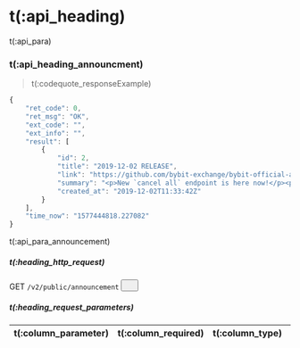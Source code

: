 # t(:api_heading)
t(:api_para)

### t(:api_heading_announcment)
> t(:codequote_responseExample)

```javascript
{
    "ret_code": 0,
    "ret_msg": "OK",
    "ext_code": "",
    "ext_info": "",
    "result": [
        {
            "id": 2,
            "title": "2019-12-02 RELEASE",
            "link": "https://github.com/bybit-exchange/bybit-official-api-docs/blob/master/en/CHANGELOG.md",
            "summary": "<p>New `cancel all` endpoint is here now!</p><p>Additionally, we strongly recommend that you use the new released place and cancel active V2 endpoints, which are more stable and efficient.The old ones are deprecated (although still working for the time be",
            "created_at": "2019-12-02T11:33:42Z"
        }
    ],
    "time_now": "1577444818.227082"
}
```

t(:api_para_announcement)

##### t(:heading_http_request)
GET
<code><span id=vpAnnouncement>/v2/public/announcement</span></code>
<button class="clipboard_button" data-clipboard-action="copy" data-clipboard-target="#vpAnnouncement"><img src="/images/copy_to_clipboard.png" height=15 width=15></a></button>

##### t(:heading_request_parameters)
|t(:column_parameter)|t(:column_required)|t(:column_type)|t(:column_comments)|
|:----- |:-------|:-----|----- |
